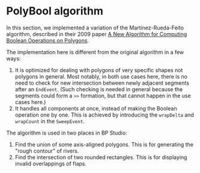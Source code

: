 
# PolyBool algorithm

In this section,
we implemented a variation of the Martínez-Rueda-Feito algorithm,
described in their 2009 paper
[A New Algorithm for Computing Boolean Operations on Polygons](https://github.com/mfogel/polygon-clipping/blob/main/paper.pdf).

The implementation here is different from the original algorithm in a few ways:
1. It is optimized for dealing with polygons of very specific shapes not polygons in general.
   Most notably, in both use cases here,
   there is no need to check for new intersection between newly adjacent segments after an `EndEvent`.
   (Such checking is needed in general because the segments could form a `>>` formation,
   but that cannot happen in the use cases here.)
2. It handles all components at once, instead of making the Boolean operation one by one.
   This is achieved by introducing the `wrapDelta` and `wrapCount` in the `SweepEvent`.

The algorithm is used in two places in BP Studio:
1. Find the union of some axis-aligned polygons. This is for generating the "rough contour" of rivers.
2. Find the intersection of two rounded rectangles. This is for displaying invalid overlappings of flaps.
